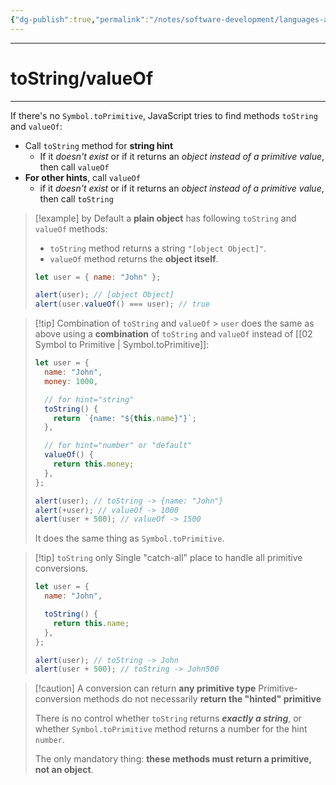 ```yaml
---
{"dg-publish":true,"permalink":"/notes/software-development/languages-and-frameworks/web-development/front-end/javascript-vanilla/03-objects/08-object-to-primitive-conversion/03-to-string-and-value-of/","tags":["programming","webdevelopment","frontend","JavaScript"],"created":"2025-07-13T15:24:56.574+08:00"}
---
```



---

# toString/valueOf

---

If there's no `Symbol.toPrimitive`,
JavaScript tries to find methods `toString` and `valueOf`:

- Call `toString` method for **string hint**
  - If it _doesn't exist_ or if it returns an _object instead of a primitive value_, then call `valueOf`
- **For other hints**, call `valueOf`
  - if it _doesn't exist_ or if it returns an _object instead of a primitive value_, then call `toString`

> [!example] by Default
> a **plain object** has following `toString` and `valueOf` methods:
>
> - `toString` method returns a string `"[object Object]"`.
> - `valueOf` method returns the **object itself**.
>
> ```javascript
> let user = { name: "John" };
>
> alert(user); // [object Object]
> alert(user.valueOf() === user); // true
> ```

> [!tip] Combination of `toString` and `valueOf` > `user` does the same as above using a **combination** of `toString` and `valueOf` instead of [[02 Symbol to Primitive \| Symbol.toPrimitive]]:
>
> ```javascript
> let user = {
>   name: "John",
>   money: 1000,
>
>   // for hint="string"
>   toString() {
>     return `{name: "${this.name}"}`;
>   },
>
>   // for hint="number" or "default"
>   valueOf() {
>     return this.money;
>   },
> };
>
> alert(user); // toString -> {name: "John"}
> alert(+user); // valueOf -> 1000
> alert(user + 500); // valueOf -> 1500
> ```
>
> It does the same thing as `Symbol.toPrimitive`.

> [!tip] `toString` only
> Single "catch-all" place to handle all primitive conversions.
>
> ```javascript
> let user = {
>   name: "John",
>
>   toString() {
>     return this.name;
>   },
> };
>
> alert(user); // toString -> John
> alert(user + 500); // toString -> John500
> ```

> [!caution] A conversion can return **any primitive type**
> Primitive-conversion methods do not necessarily **return the "hinted" primitive**
>
> There is no control whether `toString` returns **_exactly a string_**,
> or whether `Symbol.toPrimitive` method returns a number for the hint `number`.
>
> The only mandatory thing: **these methods must return a primitive, not an object**.
